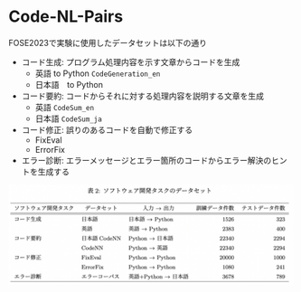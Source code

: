 # Code-NL-Pairs
FOSE2023で実験に使用したデータセットは以下の通り
- コード生成: プログラム処理内容を示す文章からコードを生成
  - 英語 to Python `CodeGeneration_en`
  - 日本語　to Python
- コード要約: コードからそれに対する処理内容を説明する文章を生成
  - 英語 `CodeSum_en`
  - 日本語 `CodeSum_ja`
- コード修正: 誤りのあるコードを自動で修正する
  - FixEval
  - ErrorFix
- エラー診断: エラーメッセージとエラー箇所のコードからエラー解決のヒントを生成する
  
![dataset](https://github.com/roy029/Code-NL-Pairs_old/blob/main/dataset_size.png)

